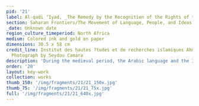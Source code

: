 ```yaml
---
pid: '21'
label: Al-qadi ‘Iyad, _The Remedy by the Recognition of the Rights of the Chosen One (Al-Shifta’ bi-ta’rif huquq al-Mustafa)_
section: Saharan Frontiers/The Movement of Language, People, and Ideas
_date: Unknown date
region_culture_timeperiod: North Africa
medium: Colored ink and gold on paper
dimensions: 30.5 x 58 cm
credit_line: Institut des hautes ?tudes et de recherches islamiques Ahmed Baba, Timbuktu,165.
  Photograph by Seydou Camara
description: 'During the medieval period, the Arabic language and the Islamic faith spread together along trade routes across the Sahara and then gradually across Africa’s Western Sudan region. Few West African manuscripts from the medieval period survive today, and the earliest known date from the sixteenth century. However, the legacy of the movement of Arabic into West Africa is found in books like this _Life of the Prophet_ text, which reflects the linked movement of language, faith, and trade. The scholar Al-qadi wrote a biography of the Prophet Mohammad with devotional instructions in the twelfth century. This manuscript is likely a later copy produced in North Africa and imported across the Sahara at an unknown time. It is one of about forty thousand manuscripts in the collection of Mali’s Institut des hautes études et de recherches islamiques Ahmed Baba, most acquired from private family libraries in centers of Islamic learning across Mali.'
order: '20'
layout: key-work
collection: works
thumb_150: '/img/fragments/21/21_150x.jpg'
thumb_75: '/img/fragments/21/21_75x.jpg'
full: '/img/fragments/21/21_640x.jpg'
---
```

